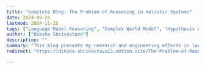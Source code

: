 ```yaml
---
title: "Complete Blog: The Problem of Reasoning in Holistic Systems" 
date: 2024-09-25
lastmod: 2024-11-25
tags: ["Language Model Reasoning", "Complex World Model", "Hypothesis Generation", "Technical Blog"]
author: ["Diksha Shrivastava"]
description: "" 
summary: "This blog presents my research and engineering efforts in language model reasoning, abstract representation of linked entities, and link prediction. It explores my work at BMZ, where I developed agentic multi-hop reasoning systems for policy decisions, and how this experience led me to investigate hidden relationships in complex datasets. Through Swan AI, I examined whether language models can learn, predict, and represent unseen links in dynamic databases. The blog discusses experiments, insights from ARC-AGI, agency in dynamic learning pipelines, and the role of hypothesis cycles in continual learning, culminating in a proposed framework for link prediction and adaptive data representation." 
redirect: "https://diksha-shrivastava13.notion.site/The-Problem-of-Reasoning-in-Holistic-Systems-147e9b1b1b2a806da7e3ee6bbfb80e3e"

---
```


